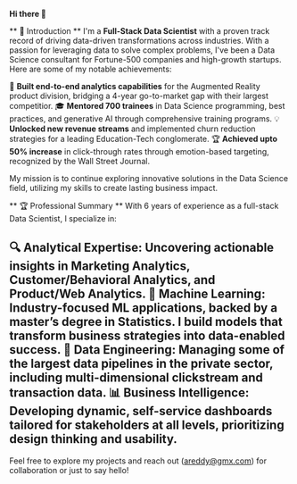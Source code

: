 **Hi there 👋**

** 🌟 Introduction **
I'm a **Full-Stack Data Scientist** with a proven track record of driving data-driven transformations across industries. With a passion for leveraging data to solve complex problems, I've been a Data Science consultant for Fortune-500 companies and high-growth startups. Here are some of my notable achievements:

🚀 **Built end-to-end analytics capabilities** for the Augmented Reality product division, bridging a 4-year go-to-market gap with their largest competitior.
🎓 **Mentored 700 trainees** in Data Science programming, best practices, and generative AI through comprehensive training programs.
💡 **Unlocked new revenue streams** and implemented churn reduction strategies for a leading Education-Tech conglomerate.
🏆 **Achieved upto 50% increase** in click-through rates through emotion-based targeting, recognized by the Wall Street Journal.

My mission is to continue exploring innovative solutions in the Data Science field, utilizing my skills to create lasting business impact.

** 🏆 Professional Summary **
With 6 years of experience as a full-stack Data Scientist, I specialize in:

**🔍 Analytical Expertise:** Uncovering actionable insights in Marketing Analytics, Customer/Behavioral Analytics, and Product/Web Analytics.
**🤖 Machine Learning:** Industry-focused ML applications, backed by a master’s degree in Statistics. I build models that transform business strategies into data-enabled success.
**💾 Data Engineering:** Managing some of the largest data pipelines in the private sector, including multi-dimensional clickstream and transaction data.
**📊 Business Intelligence:** Developing dynamic, self-service dashboards tailored for stakeholders at all levels, prioritizing design thinking and usability.
---

Feel free to explore my projects and reach out (areddy@gmx.com) for collaboration or just to say hello!
